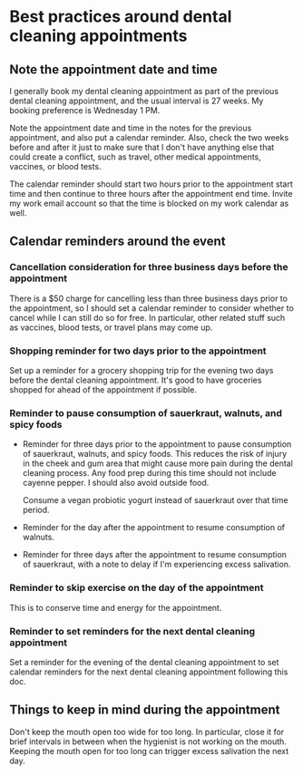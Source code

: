 # Best practices around dental cleaning appointments

## Note the appointment date and time

I generally book my dental cleaning appointment as part of the
previous dental cleaning appointment, and the usual interval is 27
weeks. My booking preference is Wednesday 1 PM.

Note the appointment date and time in the notes for the previous
appointment, and also put a calendar reminder. Also, check the two
weeks before and after it just to make sure that I don't have anything
else that could create a conflict, such as travel, other medical
appointments, vaccines, or blood tests.

The calendar reminder should start two hours prior to the appointment
start time and then continue to three hours after the appointment end
time. Invite my work email account so that the time is blocked on my
work calendar as well.

## Calendar reminders around the event

### Cancellation consideration for three business days before the appointment

There is a $50 charge for cancelling less than three business days
prior to the appointment, so I should set a calendar reminder to
consider whether to cancel while I can still do so for free. In
particular, other related stuff such as vaccines, blood tests, or
travel plans may come up.

### Shopping reminder for two days prior to the appointment

Set up a reminder for a grocery shopping trip for the evening two days
before the dental cleaning appointment. It's good to have groceries
shopped for ahead of the appointment if possible.

### Reminder to pause consumption of sauerkraut, walnuts, and spicy foods

* Reminder for three days prior to the appointment to pause
  consumption of sauerkraut, walnuts, and spicy foods. This reduces
  the risk of injury in the cheek and gum area that might cause more
  pain during the dental cleaning process. Any food prep during this
  time should not include cayenne pepper. I should also avoid outside
  food.

  Consume a vegan probiotic yogurt instead of sauerkraut over that
  time period.

* Reminder for the day after the appointment to resume consumption of
  walnuts.

* Reminder for three days after the appointment to resume consumption
  of sauerkraut, with a note to delay if I'm experiencing excess
  salivation.

### Reminder to skip exercise on the day of the appointment

This is to conserve time and energy for the appointment.

### Reminder to set reminders for the next dental cleaning appointment

Set a reminder for the evening of the dental cleaning appointment to
set calendar reminders for the next dental cleaning appointment
following this doc.

## Things to keep in mind during the appointment

Don't keep the mouth open too wide for too long. In particular, close
it for brief intervals in between when the hygienist is not working on
the mouth. Keeping the mouth open for too long can trigger excess
salivation the next day.
